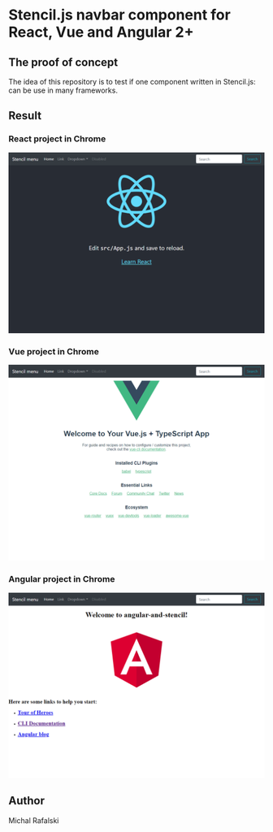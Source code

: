 # Stencil.js navbar component for React, Vue and Angular 2+

## The proof of concept

The idea of this repository is to test if one component written in Stencil.js: can be use in many frameworks.

## Result

### React project in Chrome
![React project in Chrome](img/react_chrome.png?raw=true "React project in Chrome")

### Vue project in Chrome
![Vue project in Chrome](img/vue_chrome.png?raw=true "Vue project in Chrome")

### Angular project in Chrome
![Angular project in Chrome](img/angular_chrome.png?raw=true "Angular project in Chrome")

## Author
Michal Rafalski

